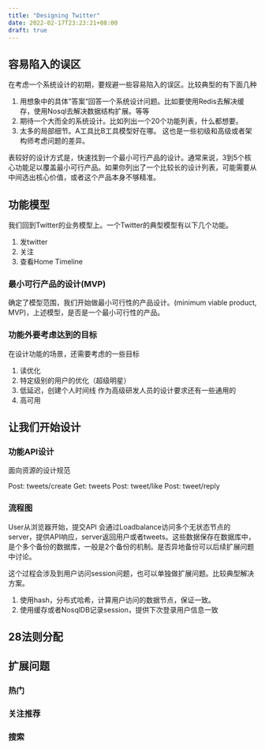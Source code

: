 ```yaml
---
title: "Designing Twitter"
date: 2022-02-17T23:23:21+08:00
draft: true
---
```


## 容易陷入的误区
在考虑一个系统设计的初期，要规避一些容易陷入的误区。比较典型的有下面几种
1. 用想象中的具体”答案“回答一个系统设计问题。比如要使用Redis去解决缓存，使用Nosql去解决数据结构扩展。等等
2. 期待一个大而全的系统设计。比如列出一个20个功能列表，什么都想要。
3. 太多的局部细节。A工具比B工具模型好在哪。
这也是一些初级和高级或者架构师考虑问题的差异。

表较好的设计方式是，快速找到一个最小可行产品的设计。通常来说，3到5个核心功能足以覆盖最小可行产品。如果你列出了一个比较长的设计列表，可能需要从中间选出核心价值，或者这个产品本身不够精准。

## 功能模型
我们回到Twitter的业务模型上。一个Twitter的典型模型有以下几个功能。
1. 发twitter
2. 关注
3. 查看Home Timeline

### 最小可行产品的设计(MVP)
确定了模型范围，我们开始做最小可行性的产品设计。(minimum viable product, MVP)，上述模型，是否是一个最小可行性的产品。

### 功能外要考虑达到的目标
在设计功能的场景，还需要考虑的一些目标
1. 读优化
2. 特定级别的用户的优化（超级明星）
3. 低延迟，创建个人时间线
作为高级研发人员的设计要求还有一些通用的
1. 高可用

## 让我们开始设计
### 功能API设计
面向资源的设计规范

Post: tweets/create
Get: tweets
Post: tweet/like
Post: tweet/reply

### 流程图
User从浏览器开始，提交API
会通过Loadbalance访问多个无状态节点的server，提供API响应，server返回用户或者tweets。这些数据保存在数据库中，是个多个备份的数据库，一般是2个备份的机制。是否异地备份可以后续扩展问题中讨论。

这个过程会涉及到用户访问session问题，也可以单独做扩展问题。比较典型解决方案。
   1. 使用hash，分布式哈希，计算用户访问的数据节点，保证一致。
   2. 使用缓存或者NosqlDB记录session，提供下次登录用户信息一致



## 28法则分配

## 扩展问题

### 热门
### 关注推荐
### 搜索